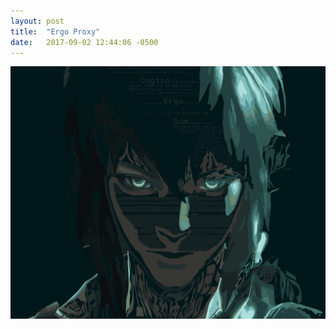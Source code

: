 ```yaml
---
layout: post
title:  "Ergo Proxy"
date:   2017-09-02 12:44:06 -0500
---
```


<img src="../assets/gits.png" />
